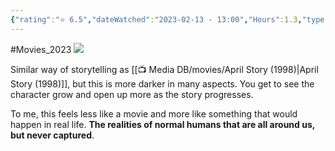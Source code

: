 ```yaml
---
{"rating":"⭐ 6.5","dateWatched":"2023-02-13 - 13:00","Hours":1.3,"type":"movie","subType":null,"title":"Bu su","englishTitle":"Bu su","year":"1987","dataSource":"OMDbAPI","url":"https://www.imdb.com/title/tt0204926/","id":"tt0204926","genres":["Drama"],"producer":"Jun Ichikawa","duration":"95 min","onlineRating":7,"actors":["Yasuko Tomita","Michiyo Yasuda","Kazue Itô"],"image":"https://m.media-amazon.com/images/M/MV5BNGIyODI0MzktODc0OS00YjM0LTg1MDItNmZkYWRmNWY2MjdkXkEyXkFqcGdeQXVyNjc3MjQzNTI@._V1_SX300.jpg","released":true,"streamingServices":null,"premiere":"31/10/1987","watched":false,"lastWatched":"2023-02-13","personalRating":0,"tags":["mediaDB/tv/movie"],"dg-publish":true,"permalink":"/media-db/movies/bu-su-1987/","dgPassFrontmatter":true,"noteIcon":"3","created":"2023-11-14T21:08:36.025+05:30","updated":"2023-12-10T20:49:50.437+05:30"}
---
```


#Movies_2023 
<img src="https://m.media-amazon.com/images/M/MV5BNGIyODI0MzktODc0OS00YjM0LTg1MDItNmZkYWRmNWY2MjdkXkEyXkFqcGdeQXVyNjc3MjQzNTI@._V1_SX300.jpg">

Similar way of storytelling as [[📺 Media DB/movies/April Story (1998)\|April Story (1998)]], but this is more darker in many aspects. You get to see the character grow and open up more as the story progresses.

To me, this feels less like a movie and more like something that would happen in real life. __The realities of normal humans that are all around us, but never captured__.